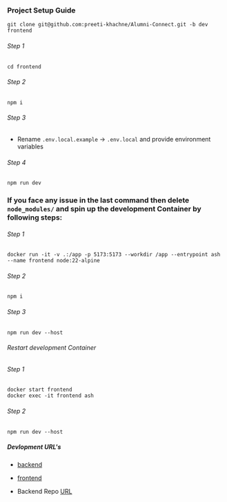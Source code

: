 ### Project Setup Guide
```
git clone git@github.com:preeti-khachne/Alumni-Connect.git -b dev frontend
```

###### Step 1
```
cd frontend
```

###### Step 2
```
npm i
```

###### Step 3
- Rename `.env.local.example` -> `.env.local` and provide environment variables

###### Step 4
```
npm run dev
```

### If you face any issue in the last command then delete `node_modules/` and spin up the development Container by following steps:

###### Step 1
```
docker run -it -v .:/app -p 5173:5173 --workdir /app --entrypoint ash --name frontend node:22-alpine
```

###### Step 2
```
npm i
```

###### Step 3
```
npm run dev --host
```

###### Restart development Container

###### Step 1
```
docker start frontend
docker exec -it frontend ash
```

###### Step 2
```
npm run dev --host
```


##### Devlopment URL's
- [backend](http://localhost:8000)
- [frontend](http://localhost:5173)

- Backend Repo [URL](https://github.com/Pawan0516/Alumni_Connect)
